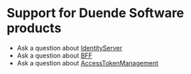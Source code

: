 # Support for Duende Software products

* Ask a question about [IdentityServer](https://github.com/DuendeSoftware/Support/issues/new?assignees=&labels=IdentityServer&template=identityserver-question.md&title=)
* Ask a question about [BFF](https://github.com/DuendeSoftware/Support/issues/new?assignees=&labels=BFF&template=bff-question.md&title=)
* Ask a question about [AccessTokenManagement](https://github.com/DuendeSoftware/Support/issues/new?assignees=&labels=Token%20Management&template=dam-question.md&title=)

